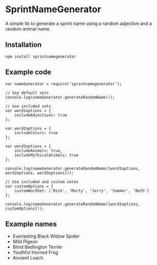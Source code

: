 # SprintNameGenerator
A simple lib to generate a sprint name using a random adjective and a random animal name.

## Installation
`npm install sprintnamegenerator`

## Example code
```
var nameGenerator = require('sprintnamegenerator');

// Use default sets
console.log(nameGenerator.generateRandomName());

// Use included sets
var word1options = {
    includeAdjectives: true
};

var word2options = {
    includeColors: true
};

var word3options = {
    includeAnimals: true,
    includeMythicalAnimals: true
};

console.log(nameGenerator.generateRandomName([word1options, word2options, word3options]));

// Use included and custom setes
var customOptions = {
    customWordSet: ['Rick', 'Morty', 'Jerry', 'Summer', 'Beth']
};

console.log(nameGenerator.generateRandomName([word1options, customOptions]));
```

## Example names
* Everlasting Black Widow Spider
* Mild Pigeon
* Blind Bedlington Terrier
* Youthful Horned Frog
* Ancient Loach
